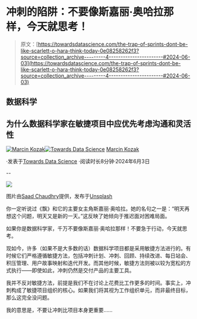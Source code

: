 # 冲刺的陷阱：不要像斯嘉丽·奥哈拉那样，今天就思考！

> 原文：[https://towardsdatascience.com/the-trap-of-sprints-dont-be-like-scarlett-o-hara-think-today-0e08258262f3?source=collection_archive---------4-----------------------#2024-06-03](https://towardsdatascience.com/the-trap-of-sprints-dont-be-like-scarlett-o-hara-think-today-0e08258262f3?source=collection_archive---------4-----------------------#2024-06-03)

## 数据科学

## 为什么数据科学家在敏捷项目中应优先考虑沟通和灵活性

[](https://medium.com/@nyggus?source=post_page---byline--0e08258262f3--------------------------------)[![Marcin Kozak](../Images/d7faf62e48ed81dab5d8ad92819fff54.png)](https://medium.com/@nyggus?source=post_page---byline--0e08258262f3--------------------------------)[](https://towardsdatascience.com/?source=post_page---byline--0e08258262f3--------------------------------)[![Towards Data Science](../Images/a6ff2676ffcc0c7aad8aaf1d79379785.png)](https://towardsdatascience.com/?source=post_page---byline--0e08258262f3--------------------------------) [Marcin Kozak](https://medium.com/@nyggus?source=post_page---byline--0e08258262f3--------------------------------)

·发表于[Towards Data Science](https://towardsdatascience.com/?source=post_page---byline--0e08258262f3--------------------------------) ·阅读时长8分钟·2024年6月3日

--

![](../Images/64b248d55e22c6d97b4d9dbaaf5724e1.png)

图片由[Saad Chaudhry](https://unsplash.com/@saadchdhry?utm_source=medium&utm_medium=referral)提供，发布于[Unsplash](https://unsplash.com/?utm_source=medium&utm_medium=referral)

你一定听说过《飘》和它的主要女主角斯嘉丽·奥哈拉。她的名句之一是：“明天再想这个问题，明天又是新的一天。”这反映了她倾向于推迟面对困难局面。

如果你是数据科学家，千万不要像斯嘉丽·奥哈拉那样！不要急于行动，今天就思考。

现如今，许多（如果不是大多数的话）数据科学项目都是采用敏捷方法进行的。有时候它们严格遵循敏捷方法，包括冲刺计划、冲刺、回顾、持续改进、每日站会、积压管理、用户故事映射和迭代开发。而其他时候，敏捷方法则被以较为宽松的方式执行——即使如此，冲刺仍然是交付产品的主要工具。

我并不反对敏捷方法，前提是我们不在讨论上花费比工作更多的时间。事实上，冲刺构成了敏捷项目组织的核心。如果我们将其视为工作组织单元，而非最终目标，那么这完全没问题。

我的意思是，不要让冲刺比项目本身更重要……

